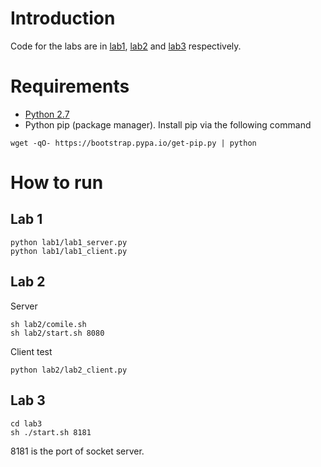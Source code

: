 # Introduction
Code for the labs are in [lab1](./lab1), [lab2](./lab2) and [lab3](./lab3) respectively.

# Requirements
* [Python 2.7](https://www.python.org/)
* Python pip (package manager). Install pip via the following command
```
wget -qO- https://bootstrap.pypa.io/get-pip.py | python
```

# How to run
## Lab 1
```
python lab1/lab1_server.py
python lab1/lab1_client.py
```

## Lab 2
Server
```
sh lab2/comile.sh
sh lab2/start.sh 8080
```
Client test
```
python lab2/lab2_client.py
```

## Lab 3
```
cd lab3
sh ./start.sh 8181
```
8181 is the port of socket server.
